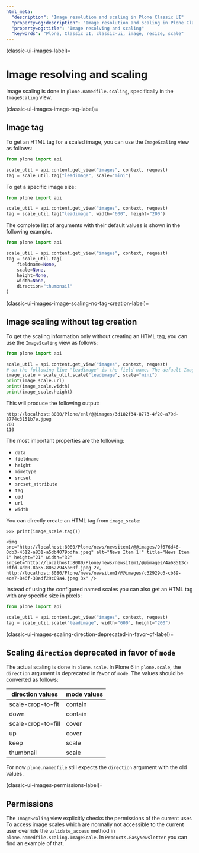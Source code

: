```yaml
---
html_meta:
  "description": "Image resolution and scaling in Plone Classic UI"
  "property=og:description": "Image resolution and scaling in Plone Classic UI"
  "property=og:title": "Image resolving and scaling"
  "keywords": "Plone, Classic UI, classic-ui, image, resize, scale"
---
```


(classic-ui-images-label)=

# Image resolving and scaling

Image scaling is done in `plone.namedfile.scaling`, specifically in the `ImageScaling` view.


(classic-ui-images-image-tag-label)=

## Image tag

To get an HTML tag for a scaled image, you can use the `ImageScaling` view as follows:

```python
from plone import api

scale_util = api.content.get_view("images", context, request)
tag = scale_util.tag("leadimage", scale="mini")
```

To get a specific image size:

```python
from plone import api

scale_util = api.content.get_view("images", context, request)
tag = scale_util.tag("leadimage", width="600", height="200")
```

The complete list of arguments with their default values is shown in the following example.

```python
from plone import api

scale_util = api.content.get_view("images", context, request)
tag = scale_util.tag(
    fieldname=None,
    scale=None,
    height=None,
    width=None,
    direction="thumbnail"
)
```


(classic-ui-images-image-scaling-no-tag-creation-label)=

## Image scaling without tag creation

To get the scaling information only without creating an HTML tag, you can use the `ImageScaling` view as follows:

```python
from plone import api

scale_util = api.content.get_view("images", context, request)
# on the following line "leadimage" is the field name. The default Image content types field name is "image".
image_scale = scale_util.scale("leadimage", scale="mini")
print(image_scale.url)
print(image_scale.width)
print(image_scale.height)
```

This will produce the following output:

```console
http://localhost:8080/Plone/enl/@@images/3d182f34-8773-4f20-a79d-8774c3151b7e.jpeg
200
110
```

The most important properties are the following:

-   `data`
-   `fieldname`
-   `height`
-   `mimetype`
-   `srcset`
-   `srcset_attribute`
-   `tag`
-   `uid`
-   `url`
-   `width`

You can directly create an HTML tag from `image_scale`:

```pycon
>>> print(image_scale.tag())

<img src="http://localhost:8080/Plone/news/newsitem1/@@images/9f676d46-0cb3-4512-a831-a5db4079bdfa.jpeg" alt="News Item 1!" title="News Item 1" height="21" width="32" srcset="http://localhost:8080/Plone/news/newsitem1/@@images/4a68513c-cffd-4de0-8a35-80627945b80f.jpeg 2x, http://localhost:8080/Plone/news/newsitem1/@@images/c32929c6-cb89-4ce7-846f-38adf29c09a4.jpeg 3x" />
```

Instead of using the configured named scales you can also get an HTML tag with any specific size in pixels:

```python
from plone import api

scale_util = api.content.get_view("images", context, request)
tag = scale_util.scale("leadimage", width="600", height="200")
```


(classic-ui-images-scaling-direction-deprecated-in-favor-of-label)=

## Scaling `direction` deprecated in favor of `mode`

The actual scaling is done in `plone.scale`.
In Plone 6 in `plone.scale`, the `direction` argument is deprecated in favor of `mode`.
The values should be converted as follows:

direction values | mode values
-----------------|------------
scale-crop-to-fit | contain
down | contain
scale-crop-to-fill | cover
up | cover
keep | scale
thumbnail | scale

For now `plone.namedfile` still expects the `direction` argument with the old values.


(classic-ui-images-permissions-label)=

## Permissions

The `ImageScaling` view explicitly checks the permissions of the current user.
To access image scales which are normally not accessible to the current user override the `validate_access` method in `plone.namedfile.scaling.ImageScale`.
In `Products.EasyNewsletter` you can find an example of that.
